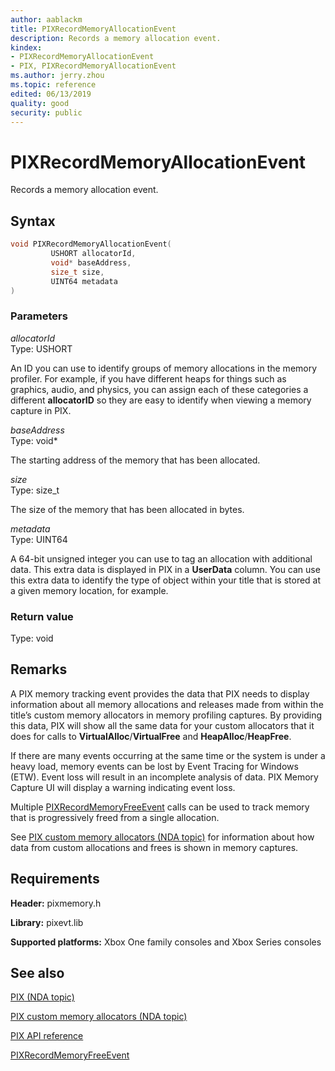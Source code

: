 ```yaml
---
author: aablackm
title: PIXRecordMemoryAllocationEvent
description: Records a memory allocation event.
kindex:
- PIXRecordMemoryAllocationEvent
- PIX, PIXRecordMemoryAllocationEvent
ms.author: jerry.zhou
ms.topic: reference
edited: 06/13/2019
quality: good
security: public
---
```


# PIXRecordMemoryAllocationEvent  
  
Records a memory allocation event.
  
## Syntax  

```cpp
void PIXRecordMemoryAllocationEvent(  
         USHORT allocatorId,  
         void* baseAddress,  
         size_t size,  
         UINT64 metadata  
)  
```  

### Parameters  

*allocatorId* &nbsp;&nbsp;  
Type: USHORT  

An ID you can use to identify groups of memory allocations in the memory profiler. For example, if you have different heaps for things such as graphics, audio, and physics, you can assign each of these categories a different **allocatorID** so they are easy to identify when viewing a memory capture in PIX.  

*baseAddress* &nbsp;&nbsp;  
Type: void*  

The starting address of the memory that has been allocated.  

*size* &nbsp;&nbsp;  
Type: size_t  

The size of the memory that has been allocated in bytes.  

*metadata* &nbsp;&nbsp;  
Type: UINT64  

A 64-bit unsigned integer you can use to tag an allocation with additional data. This extra data is displayed in PIX in a **UserData** column. You can use this extra data to identify the type of object within your title that is stored at a given memory location, for example. 

### Return value
Type: void

## Remarks
  
A PIX memory tracking event provides the data that PIX needs to display information about all memory allocations and releases made from within the title’s custom memory allocators in memory profiling captures. By providing this data, PIX will show all the same data for your custom allocators that it does for calls to **VirtualAlloc**/**VirtualFree** and **HeapAlloc**/**HeapFree**.
  
If there are many events occurring at the same time or the system is under a heavy load, memory events can be lost by Event Tracing for Windows (ETW). Event loss will result in an incomplete analysis of data. PIX Memory Capture UI will display a warning indicating event loss.   
  
Multiple [PIXRecordMemoryFreeEvent](pixrecordmemoryfreeevent.md) calls can be used to track memory that is progressively freed from a single allocation.
  
See [PIX custom memory allocators (NDA topic)](../../../../tools-console/xbox-tools-and-apis/pix/pix-custom-memory-allocators.md) for information about how data from custom allocations and frees is shown in memory captures.
  
## Requirements  

**Header:** pixmemory.h  

**Library:** pixevt.lib  
  
**Supported platforms:** Xbox One family consoles and Xbox Series consoles  
  

## See also  
[PIX (NDA topic)](../../../../tools-console/xbox-tools-and-apis/pix/pix.md)  

[PIX custom memory allocators (NDA topic)](../../../../tools-console/xbox-tools-and-apis/pix/pix-custom-memory-allocators.md)

[PIX API reference](../pix3_members.md)  

[PIXRecordMemoryFreeEvent](pixrecordmemoryfreeevent.md)  
